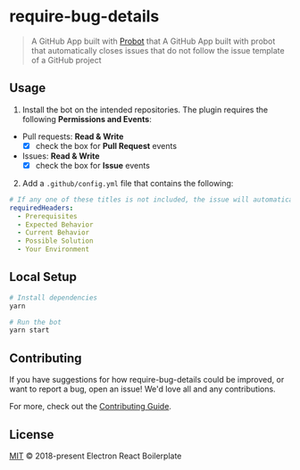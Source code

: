# require-bug-details

> A GitHub App built with [Probot](https://github.com/probot/probot) that A GitHub App built with probot that automatically closes issues that do not follow the issue template of a GitHub project

## Usage

1. Install the bot on the intended repositories. The plugin requires the following **Permissions and Events**:
- Pull requests: **Read & Write**
  - [x] check the box for **Pull Request** events
- Issues: **Read & Write**
  - [x] check the box for **Issue** events
2. Add a `.github/config.yml` file that contains the following:

```yml
# If any one of these titles is not included, the issue will automatically be closed
requiredHeaders:
  - Prerequisites
  - Expected Behavior
  - Current Behavior
  - Possible Solution
  - Your Environment
```

## Local Setup

```sh
# Install dependencies
yarn

# Run the bot
yarn start
```

## Contributing

If you have suggestions for how require-bug-details could be improved, or want to report a bug, open an issue! We'd love all and any contributions.

For more, check out the [Contributing Guide](CONTRIBUTING.md).

## License

[MIT](LICENSE) © 2018-present Electron React Boilerplate
